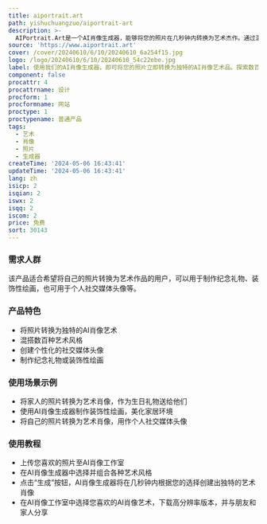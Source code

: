 ```yaml
---
title: aiportrait.art
path: yishuchuangzuo/aiportrait-art
description: >-
  AIPortrait.Art是一个AI肖像生成器，能够将您的照片在几秒钟内转换为艺术杰作。通过混搭数百种风格，创作出独特的AI艺术肖像。无需艺术技能，只需上传照片即可。数千名用户使用我们的产品来探索、创作和分享完美的艺术肖像。我们提供高分辨率的输出和下载功能。
source: 'https://www.aiportrait.art'
cover: /cover/20240610/6/10/20240610_6a254f15.jpg
logo: /logo/20240610/6/10/20240610_54c22ebe.jpg
label: 使用我们的AI肖像生成器，即可将您的照片立即转换为独特的AI肖像艺术品。探索数百种艺术风格，并创建您完美的艺术肖像。
component: false
procattr: 4
procattrname: 设计
procform: 1
procformname: 网站
proctype: 1
proctypename: 普通产品
tags:
  - 艺术
  - 肖像
  - 照片
  - 生成器
createTime: '2024-05-06 16:43:41'
updateTime: '2024-05-06 16:43:41'
lang: zh
isicp: 2
isqian: 2
iswx: 2
isqq: 2
iscom: 2
price: 免费
sort: 30143
---
```




### 需求人群
该产品适合希望将自己的照片转换为艺术作品的用户，可以用于制作纪念礼物、装饰性绘画，也可用于个人社交媒体头像等。

### 产品特色
* 将照片转换为独特的AI肖像艺术
* 混搭数百种艺术风格
* 创建个性化的社交媒体头像
* 制作纪念礼物或装饰性绘画

### 使用场景示例
* 将家人的照片转换为艺术肖像，作为生日礼物送给他们
* 使用AI肖像生成器制作装饰性绘画，美化家居环境
* 将自己的照片转换为艺术肖像，用作个人社交媒体头像

### 使用教程
* 上传您喜欢的照片至AI肖像工作室
* 在AI肖像生成器中选择并组合各种艺术风格
* 点击“生成”按钮，AI肖像生成器将在几秒钟内根据您的选择创建出独特的艺术肖像
* 在AI肖像工作室中选择您喜欢的AI肖像艺术，下载高分辨率版本，并与朋友和家人分享

  
